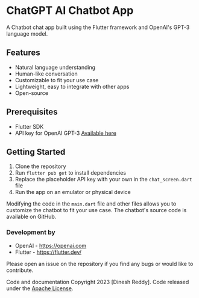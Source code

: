 # ChatGPT AI Chatbot App


<p>
A Chatbot chat app built using the Flutter framework and OpenAI's GPT-3 language model.
</p>

## Features

- Natural language understanding
- Human-like conversation
- Customizable to fit your use case
- Lightweight, easy to integrate with other apps
- Open-source

## Prerequisites

- Flutter SDK
- API key for OpenAI GPT-3 [Available here](https://beta.openai.com/account/api-keys)

## Getting Started

1. Clone the repository
2. Run `flutter pub get` to install dependencies
3. Replace the placeholder API key with your own in the `chat_screen.dart` file
4. Run the app on an emulator or physical device

Modifying the code in the `main.dart` file and other files allows you to customize the chatbot to fit your use case. The chatbot's source code is available on GitHub.

### Development by

- OpenAI - https://openai.com
- Flutter - https://flutter.dev/

Please open an issue on the repository if you find any bugs or would like to contribute.

Code and documentation Copyright 2023 [Dinesh Reddy]. Code released under the [Apache License](./LICENSE). 
